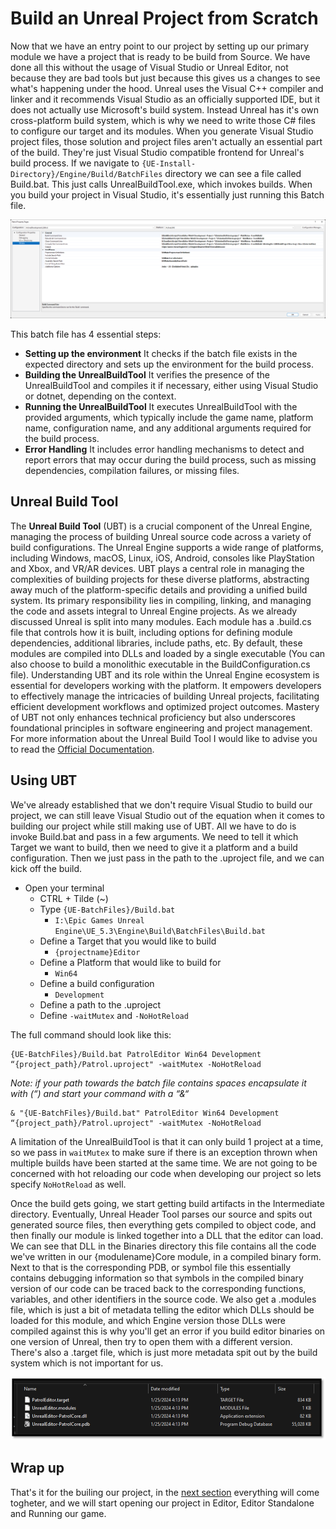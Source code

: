 # Build an Unreal Project from Scratch

Now that we have an entry point to our project by setting up our primary module we have a project that is ready to be build from Source. We have done all this without the usage of Visual Studio or Unreal Editor, not because they are bad tools but just because this gives us a changes to see what's happening under the hood. Unreal uses the Visual C++ compiler and linker and it recommends Visual Studio as an officially supported IDE, but it does not actually use Microsoft's build system. Instead Unreal has it's own cross-platform build system, which is why we need to write those C# files to configure our target and its modules. When you generate Visual Studio project files, those solution and project files aren't actually an essential part of the build. They're just Visual Studio compatible frontend for Unreal's build process. If we navigate to `{UE-Install-Directory}/Engine/Build/BatchFiles` directory we can see a file called Build.bat. This just calls UnrealBuildTool.exe, which invokes builds. When you build your project in Visual Studio, it's essentially just running this Batch file. 

![Running UBT](./resources/new-project-vs-frontend.png)

This batch file has 4 essential steps:
- **Setting up the environment** It checks if the batch file exists in the expected directory and sets up the environment for the build process.
- **Building the UnrealBuildTool** It verifies the presence of the UnrealBuildTool and compiles it if necessary, either using Visual Studio or dotnet, depending on the context.
- **Running the UnrealBuildTool** It executes UnrealBuildTool with the provided arguments, which typically include the game name, platform name, configuration name, and any additional arguments required for the build process.
- **Error Handling** It includes error handling mechanisms to detect and report errors that may occur during the build process, such as missing dependencies, compilation failures, or missing files.

## Unreal Build Tool

The **Unreal Build Tool** (UBT) is a crucial component of the Unreal Engine, managing the process of building Unreal source code across a variety of build configurations. The Unreal Engine supports a wide range of platforms, including Windows, macOS, Linux, iOS, Android, consoles like PlayStation and Xbox, and VR/AR devices. UBT plays a central role in managing the complexities of building projects for these diverse platforms, abstracting away much of the platform-specific details and providing a unified build system. Its primary responsibility lies in compiling, linking, and managing the code and assets integral to Unreal Engine projects. As we already discussed Unreal is split into many modules. Each module has a .build.cs file that controls how it is built, including options for defining module dependencies, additional libraries, include paths, etc. By default, these modules are compiled into DLLs and loaded by a single executable (You can also choose to build a monolithic executable in the BuildConfiguration.cs file). Understanding UBT and its role within the Unreal Engine ecosystem is essential for developers working with the platform. It empowers developers to effectively manage the intricacies of building Unreal projects, facilitating efficient development workflows and optimized project outcomes. Mastery of UBT not only enhances technical proficiency but also underscores foundational principles in software engineering and project management. For more information about the Unreal Build Tool I would like to advise you to read the [Official Documentation](https://docs.unrealengine.com/4.27/en-US/ProductionPipelines/BuildTools/UnrealBuildTool/).

## Using UBT

We've already established that we don't require Visual Studio to build our project, we can still leave Visual Studio out of the equation when it comes to building our project while still making use of UBT. All we have to do is invoke Build.bat and pass in a few arguments. We need to tell it which Target we want to build, then we need to give it a platform and a build configuration. Then we just pass in the path to the .uproject file, and we can kick off the build. 

- Open your terminal
    - CTRL + Tilde (~)
    - Type `{UE-BatchFiles}/Build.bat`
        - `I:\Epic Games Unreal Engine\UE_5.3\Engine\Build\BatchFiles\Build.bat`
    - Define a Target that you would like to build
        - `{projectname}Editor`
    - Define a Platform that would like to build for
        - `Win64`
    - Define a build configuration
        - `Development`
    - Define a path to the .uproject
    - Define `-waitMutex` and `-NoHotReload`

The full command should look like this: 

```shell
{UE-BatchFiles}/Build.bat PatrolEditor Win64 Development “{project_path}/Patrol.uproject" -waitMutex -NoHotReload
```
*Note: if your path towards the batch file contains spaces encapsulate it with (“) and start your command with a “&“*
```shell
& "{UE-BatchFiles}/Build.bat" PatrolEditor Win64 Development “{project_path}/Patrol.uproject" -waitMutex -NoHotReload
```

A limitation of the UnrealBuildTool is that it can only build 1 project at a time, so we pass in `waitMutex` to make sure if there is an exception thrown when multiple builds have been started at the same time.
We are not going to be concerned with hot reloading our code when developing our project so lets specify `NoHotReload` as well.

Once the build gets going, we start getting build artifacts in the Intermediate directory. Eventually, Unreal Header Tool parses our source and spits out generated source files, then everything gets compiled to object code, and then finally our module is linked together into a DLL that the editor can load. We can see that DLL in the Binaries directory this file contains all the code we've written in our {modulename}Core module, in a compiled binary form. Next to that is the corresponding PDB, or symbol file this essentially contains debugging information so that symbols in the compiled binary version of our code can be traced back to the corresponding functions, variables, and other identifiers in the source code. We also get a .modules file, which is just a bit of metadata telling the editor which DLLs should be loaded for this module, and which Engine version those DLLs were compiled against this is why you'll get an error if you build editor binaries on one version of Unreal, then try to open them with a different version. There's also a .target file, which is just more metadata spit out by the build system which is not important for us.

![Compilation Result](./resources/unreal-compilation-result.png)

## Wrap up

That's it for the builing our project, in the [next section](./opening_unreal_project_from_scratch.md) everything will come togheter, and we will start opening our project in Editor, Editor Standalone and Running our game. 